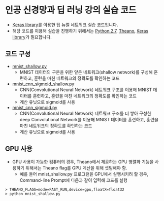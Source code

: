 # 인공 신경망과 딥 러닝 강의 실습 코드
* [Keras library](http://keras.io)를 이용한 딥 뉴럴 네트워크 실습 코드입니다.
* 해당 코드를 이용해 실습을 진행하기 위해서는 [Python 2.7](https://www.python.org/), [Theano](http://deeplearning.net/software/theano/#), [Keras library](http://keras.io)가 필요합니다.

## 코드 구성
* [mnist_shallow.py](https://github.com/snu-stat/dnn-cs-posco/blob/master/mnist_cnn_sigmoid.py)
    + MNIST 데이터의 구분을 위한 얕은 네트워크(shallow network)를 구성해 훈련하고, 훈련을 마친 네트워크의 정확도를 확인하는 코드
* [mnist_cnn_sigmoid_shallow.py](https://github.com/snu-stat/dnn-cs-posco/blob/master/mnist_cnn_sigmoid.py)
    + CNN(Convolutional Neural Network) 네트워크 구조를 이용해 MNIST 데이터를 훈련하고, 훈련을 마친 네트워크의 정확도를 확인하는 코드
    + 계산 유닛으로 sigmoid를 사용
* [mnist_cnn_sigmoid.py](https://github.com/snu-stat/dnn-cs-posco/blob/master/mnist_cnn_sigmoid.py)
    + CNN(Convolutional Neural Network) 네트워크 구조를 더 쌓아 구성한 deep Convolutional Network를 이용해 MNIST 데이터를 훈련하고, 훈련을 마친 네트워크의 정확도를 확인하는 코드 
    + 계산 유닛으로 sigmoid를 사용
      
## GPU 사용
* GPU 사용이 가능한 컴퓨터의 경우, Theano에서 제공하는 GPU 병렬화 기능을 사용하기 위해서는 Theano flag를 GPU 계산을 위해 셋팅해야 함.
    + 예를 들어 mnist_shallow.py 프로그램을 GPU에서 실행시키려 할 경우, Command-line Prompt에 다음과 같이 입력해 코드를 실행 

```
> THEANO_FLAGS=mode=FAST_RUN,device=gpu,floatX=float32
> python mnist_shallow.py
```    
